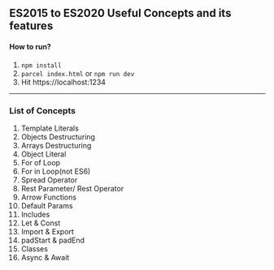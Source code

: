 ## ES2015 to ES2020 Useful Concepts and its features

#### How to run?

1. `npm install`
2. `parcel index.html` or `npm run dev` 
3.  Hit https://localhost:1234

___

### List of Concepts

1. Template Literals
2. Objects Destructuring
3. Arrays Destructuring
4. Object Literal
5. For of Loop
6. For in Loop(not ES6)
7. Spread Operator
8. Rest Parameter/ Rest Operator
9. Arrow Functions
10. Default Params
11. Includes
12. Let & Const
13. Import & Export
14. padStart & padEnd
15. Classes
16. Async & Await